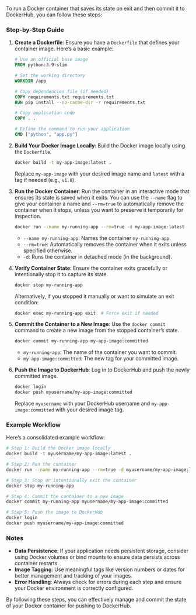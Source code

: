 To run a Docker container that saves its state on exit and then commit it to DockerHub, you can
follow these steps:

### Step-by-Step Guide

1. **Create a Dockerfile**: Ensure you have a `Dockerfile` that defines your container image.
Here’s a basic example:

    ```Dockerfile
    # Use an official base image
    FROM python:3.9-slim

    # Set the working directory
    WORKDIR /app

    # Copy dependencies file (if needed)
    COPY requirements.txt requirements.txt
    RUN pip install --no-cache-dir -r requirements.txt

    # Copy application code
    COPY . .

    # Define the command to run your application
    CMD ["python", "app.py"]
    ```

2. **Build Your Docker Image Locally**: Build the Docker image locally using the `Dockerfile`.

    ```sh
    docker build -t my-app-image:latest .
    ```

    Replace `my-app-image` with your desired image name and `latest` with a tag if needed (e.g.,
`v1.0`).

3. **Run the Docker Container**: Run the container in an interactive mode that ensures its state
is saved when it exits. You can use the `--name` flag to give your container a name and
`--rm=true` to automatically remove the container when it stops, unless you want to preserve it
temporarily for inspection.

    ```sh
    docker run --name my-running-app --rm=true -d my-app-image:latest
    ```

    - `--name my-running-app`: Names the container `my-running-app`.
    - `--rm=true`: Automatically removes the container when it exits unless specified otherwise.
    - `-d`: Runs the container in detached mode (in the background).

4. **Verify Container State**: Ensure the container exits gracefully or intentionally stop it to
capture its state.

    ```sh
    docker stop my-running-app
    ```

    Alternatively, if you stopped it manually or want to simulate an exit condition:

    ```sh
    docker exec my-running-app exit  # Force exit if needed
    ```

5. **Commit the Container to a New Image**: Use the `docker commit` command to create a new
image from the stopped container’s state.

    ```sh
    docker commit my-running-app my-app-image:committed
    ```

    - `my-running-app`: The name of the container you want to commit.
    - `my-app-image:committed`: The new tag for your committed image.

6. **Push the Image to DockerHub**: Log in to DockerHub and push the newly committed image.

    ```sh
    docker login
    docker push myusername/my-app-image:committed
    ```

    Replace `myusername` with your DockerHub username and `my-app-image:committed` with your
desired image tag.

### Example Workflow

Here’s a consolidated example workflow:

```sh
# Step 1: Build the Docker image locally
docker build -t myusername/my-app-image:latest .

# Step 2: Run the container
docker run --name my-running-app --rm=true -d myusername/my-app-image:latest

# Step 3: Stop or intentionally exit the container
docker stop my-running-app

# Step 4: Commit the container to a new image
docker commit my-running-app myusername/my-app-image:committed

# Step 5: Push the image to DockerHub
docker login
docker push myusername/my-app-image:committed
```

### Notes

- **Data Persistence**: If your application needs persistent storage, consider using Docker
volumes or bind mounts to ensure data persists across container restarts.
- **Image Tagging**: Use meaningful tags like version numbers or dates for better management and
tracking of your images.
- **Error Handling**: Always check for errors during each step and ensure your Docker
environment is correctly configured.

By following these steps, you can effectively manage and commit the state of your Docker
container for pushing to DockerHub.
